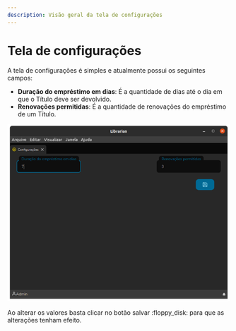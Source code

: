 ```yaml
---
description: Visão geral da tela de configurações
---
```


# Tela de configurações

A tela de configurações é simples e atualmente possui os seguintes campos:

* **Duração do empréstimo em dias**: É a quantidade de dias até o dia em que o Título deve ser devolvido.
* **Renovações permitidas**: É a quantidade de renovações do empréstimo de um Título.

![Tela de configurações](.gitbook/assets/librarian-settings.png)

Ao alterar os valores basta clicar no botão salvar :floppy\_disk: para que as alterações tenham efeito.
